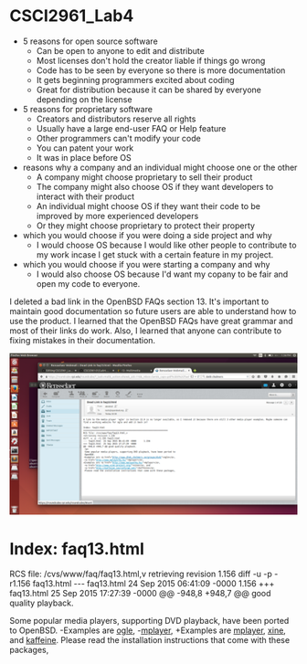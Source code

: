 # CSCI2961_Lab4

- 5 reasons for open source software
   - Can be open to anyone to edit and distribute
   - Most licenses don't hold the creator liable if things go wrong
   - Code has to be seen by everyone so there is more documentation
   - It gets beginning programmers excited about coding
   - Great for distribution because it can be shared by everyone depending on the license
- 5 reasons for proprietary software
   - Creators and distributors reserve all rights
   - Usually have a large end-user FAQ or Help feature
   - Other programmers can't modify your code
   - You can patent your work
   - It was in place before OS
-  reasons why a company and an individual might choose one or the other
   - A company might choose proprietary to sell their product
   - The company might also choose OS if they want developers to interact with their product
   - An individual might choose OS if they want their code to be improved by more experienced developers
   - Or they might choose proprietary to protect their property
- which you would choose if you were doing a side project and why
   - I would choose OS because I would like other people to contribute to my work incase
     I get stuck with a certain feature in my project.
- which you would choose if you were starting a company and why
   - I would also choose OS because I'd want my copany to be fair and open my code to everyone.


I deleted a bad link in the OpenBSD FAQs section 13. It's important to maintain good documentation so future users are able to understand how to use the product. I learned that the OpenBSD FAQs have great grammar and most of their links do work. Also, I learned that anyone can contribute to fixing mistakes in their documentation.


![Image](https://github.com/sarahabrahamson/CSCI2961_Lab4/blob/master/emailtoOpenBSDtech.png?raw=true)


Index: faq13.html
===================================================================
RCS file: /cvs/www/faq/faq13.html,v
retrieving revision 1.156
diff -u -p -r1.156 faq13.html
--- faq13.html	24 Sep 2015 06:41:09 -0000	1.156
+++ faq13.html	25 Sep 2015 17:27:39 -0000
@@ -948,8 +948,7 @@ good quality playback.
 <p>
 Some popular media players, supporting DVD playback, have been ported to
 OpenBSD.
-Examples are <a href="http://www.dtek.chalmers.se/groups/dvd/">ogle</a>,
-<a href="http://www.mplayerhq.hu/">mplayer</a>,
+Examples are <a href="http://www.mplayerhq.hu/">mplayer</a>,
 <a href="http://www.xine-project.org/">xine</a>, and
 <a href="http://kaffeine.sourceforge.net/">kaffeine</a>.
 Please read the installation instructions that come with these packages,
